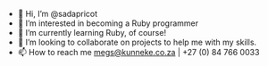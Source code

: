 - 👋 Hi, I’m @sadapricot
- 👀 I’m interested in becoming a Ruby programmer
- 🌱 I’m currently learning Ruby, of course!
- 💞️ I’m looking to collaborate on projects to help me with my skills.
- 📫 How to reach me megs@kunneke.co.za | +27 (0) 84 766 0033

<!---
sadapricot/sadapricot is a ✨ special ✨ repository because its `README.md` (this file) appears on your GitHub profile.
You can click the Preview link to take a look at your changes.
--->
